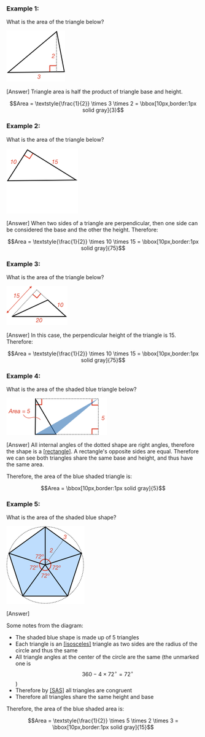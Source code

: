 ### Example 1:

What is the area of the triangle below?

![](ex1.png)

<hintLow>[Answer]
Triangle area is half the product of triangle base and height.

$$Area =  \textstyle{\frac{1}{2}} \times 3 \times 2 = \bbox[10px,border:1px solid gray]{3}$$
</hintLow>

### Example 2:
What is the area of the triangle below?

![](ex2.png)

<hintLow>[Answer]
When two sides of a triangle are perpendicular, then one side can be considered the base and the other the height. Therefore:

$$Area = \textstyle{\frac{1}{2}} \times 10 \times 15 = \bbox[10px,border:1px solid gray]{75}$$
</hintLow>

### Example 3:
What is the area of the triangle below?

![](ex3.png)

<hintLow>[Answer]
In this case, the perpendicular height of the triangle is 15. Therefore:

$$Area = \textstyle{\frac{1}{2}} \times  10 \times 15 = \bbox[10px,border:1px solid gray]{75}$$
</hintLow>

### Example 4:
What is the area of the shaded blue triangle below?

![](ex4.png)

<hintLow>[Answer]
All internal angles of the dotted shape are right angles, therefore the shape is a [[rectangle]]((qr,'Math/Geometry_1/RectanglesAndSquares/base/Rectangle',#00756F)). A rectangle's opposite sides are equal. Therefore we can see both triangles share the same base and height, and thus have the same area.

Therefore, the area of the blue shaded triangle is:

$$Area = \bbox[10px,border:1px solid gray]{5}$$
</hintLow>

### Example 5:
What is the area of the shaded blue shape?

![](ex5.png)

<hintLow>[Answer]

Some notes from the diagram:
* The shaded blue shape is made up of 5 triangles
* Each triangle is an [[isosceles]]((qr,'Math/Geometry_1/Isosceles/base/Main',#00756F)) triangle as two sides are the radius of the circle and thus the same
* All triangle angles at the center of the circle are the same (the unmarked one is $$360 - 4 \times 72^\circ = 72^\circ$$)
* Therefore by [[SAS]]((qr,'Math/Geometry_1/CongruentTriangles/base/Sas',#00756F)) all triangles are congruent
* Therefore all triangles share the same height and base

Therefore, the area of the blue shaded area is:

$$Area = \textstyle{\frac{1}{2}} \times 5 \times 2 \times 3 = \bbox[10px,border:1px solid gray]{15}$$
</hintLow>


<!-- What is the size of angle $$\definecolor{r}{RGB}{238,34,12}\bbox[10px,border:1px solid gray]{a}$$ in degrees?
 -->
<!-- ![](ex1.png)

<hintLow>[Answer]
[[triangle]]((qr,'Math/Geometry_1/Triangles/base/AngleSum',#00756F)) 
</hintLow>
 -->

 <!-- $$\bbox[10px,border:1px solid gray]{Yes}$$ -->